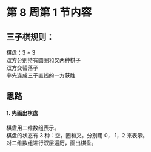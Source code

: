 # 第 8 周第 1 节内容
## 三子棋规则：  
棋盘：3 * 3  
双方分别持有圆圈和叉两种棋子  
双方交替落子  
率先连成三子直线的一方获胜

## 思路
#### 1. 先画出棋盘 
棋盘用二维数组表示。  
棋盘的状态有 3 种：空，圈和叉。分别用 0， 1，2 来表示。  
对二维数组进行双层遍历，画出棋盘。






